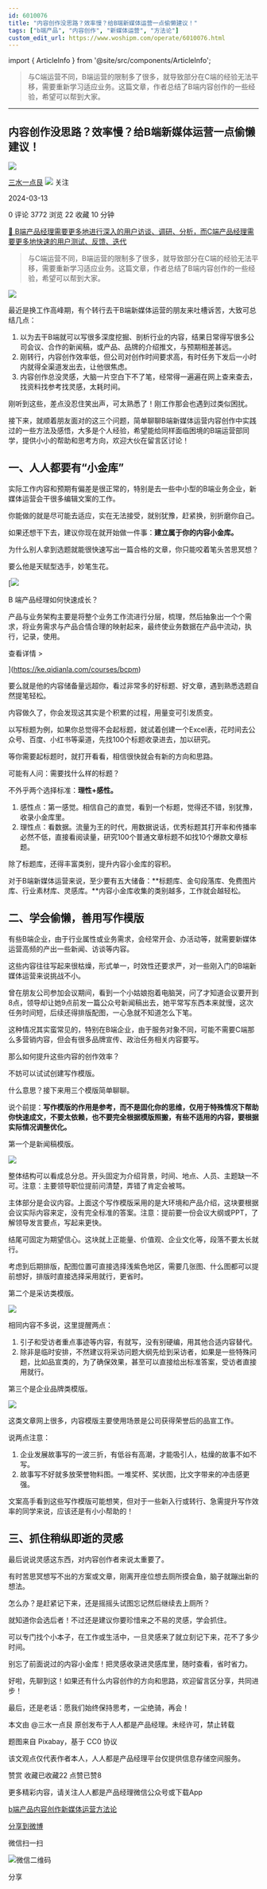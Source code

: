 ```yaml
---
id: 6010076
title: "内容创作没思路？效率慢？给B端新媒体运营一点偷懒建议！"
tags: ["b端产品", "内容创作", "新媒体运营", "方法论"]
custom_edit_url: https://www.woshipm.com/operate/6010076.html
---
```

import { ArticleInfo } from '@site/src/components/ArticleInfo';

<ArticleInfo
    author="三水一点艮"
    authorLink="https://www.woshipm.com/u/776332"
    published="2024-03-13"
    views={3772}
    comments={0}
    collects={22}
/>

> 与C端运营不同，B端运营的限制多了很多，就导致部分在C端的经验无法平移，需要重新学习适应业务。这篇文章，作者总结了B端内容创作的一些经验，希望可以帮到大家。

---

## 内容创作没思路？效率慢？给B端新媒体运营一点偷懒建议！

[![](https://image.woshipm.com/wp-files/2020/02/xDYyjSUQwMZjqrvIpQZ6.jpg!/both/72x72)](https://www.woshipm.com/u/776332)

[三水一点艮](https://www.woshipm.com/u/776332) ![](https://static.woshipm.com/tag/1101_1@2x.png) 关注

2024-03-13

0 评论 3772 浏览 22 收藏 10 分钟

[🔗 B端产品经理需要更多地进行深入的用户访谈、调研、分析，而C端产品经理需要更多地快速的用户测试、反馈、迭代](https://ke.qidianla.com/courses/bcpm)

> 与C端运营不同，B端运营的限制多了很多，就导致部分在C端的经验无法平移，需要重新学习适应业务。这篇文章，作者总结了B端内容创作的一些经验，希望可以帮到大家。

![](https://image.woshipm.com/2023/04/13/3947a4f4-d9ef-11ed-a6e8-00163e0b5ff3.jpg)

最近是换工作高峰期，有个转行去干B端新媒体运营的朋友来吐槽诉苦，大致可总结几点：

1.  以为去干B端就可以写很多深度挖掘、剖析行业的内容，结果日常得写很多公司会议、合作的新闻稿，或产品、品牌的介绍推文，与预期相差甚远。
2.  刚转行，内容创作效率低，但公司对创作时间要求高，有时任务下发后一小时内就得全渠道发出去，让他很焦虑。
3.  内容创作总没灵感，大脑一片空白下不了笔，经常得一遍遍在网上查来查去，找资料找参考找灵感，太耗时间。

刚听到这些，差点没忍住笑出声，可太熟悉了！刚工作那会也遇到过类似困扰。

接下来，就顺着朋友面对的这三个问题，简单聊聊B端新媒体运营内容创作中实践过的一些方法及感悟，大多是个人经验，希望能给同样面临困境的B端运营部同学，提供小小的帮助和思考方向，欢迎大伙在留言区讨论！

## 一、人人都要有“小金库”

实际工作内容和预期有偏差是很正常的，特别是去一些中小型的B端业务企业，新媒体运营会干很多编辑文案的工作。

你能做的就是尽可能去适应，实在无法接受，就别犹豫，赶紧换，别折磨你自己。

如果还想干下去，建议你现在就开始做一件事：**建立属于你的内容小金库。**

为什么别人拿到选题就能很快速写出一篇合格的文章，你只能咬着笔头苦思冥想？

要么他是天赋型选手，妙笔生花。

[![](https://image.woshipm.com/2023/08/02/a53a469e-30e3-11ee-88e7-00163e0b5ff3.png)

B 端产品经理如何快速成长？

产品与业务架构主要是将整个业务工作流进行分层，梳理，然后抽象出一个个需求，将业务需求与产品合情合理的映射起来，最终使业务数据在产品中流动，执行，记录，使用。

查看详情 >

](https://ke.qidianla.com/courses/bcpm)

要么就是他的内容储备量远超你，看过非常多的好标题、好文章，遇到熟悉选题自然提笔轻松。

内容做久了，你会发现这其实是个积累的过程，用量变可引发质变。

以写标题为例，如果你总觉得不会起标题，就试着创建一个Excel表，花时间去公众号、百度、小红书等渠道，先找100个标题收录进去，加以研究。

等你需要起标题时，就打开看看，相信很快就会有新的方向和思路。

可能有人问：需要找什么样的标题？

不外乎两个选择标准：**理性+感性。**

1.  感性点：第一感觉。相信自己的直觉，看到一个标题，觉得还不错，别犹豫，收录小金库里。
2.  理性点：看数据。流量为王的时代，用数据说话，优秀标题其打开率和传播率必然不低，直接看阅读量，研究100个普通文章标题不如找10个爆款文章标题。

除了标题库，还得丰富类别，提升内容小金库的容积。

对于B端新媒体运营来说，至少要有五大储备：**标题库、金句段落库、免费图片库、行业素材库、灵感库。**内容小金库收集的类别越多，工作就会越轻松。

## 二、学会偷懒，善用写作模版

有些B端企业，由于行业属性或业务需求，会经常开会、办活动等，就需要新媒体运营高频的产出一些新闻、访谈等内容。

这些内容往往写起来很枯燥，形式单一，时效性还要求严，对一些刚入门的B端新媒体运营来说挑战不小。

曾在朋友公司参加会议期间，看到一个小姑娘抱着电脑哭，问了才知道会议要开到8点，领导却让她9点前发一篇公众号新闻稿出去，她平常写东西本来就慢，这次任务时间短，后续还得排版配图，一心急就不知道怎么下笔。

这种情况其实蛮常见的，特别在B端企业，由于服务对象不同，可能不需要C端那么多营销内容，但会有很多品牌宣传、政治任务相关内容要写。

那么如何提升这些内容的创作效率？

不妨可以试试创建写作模版。

什么意思？接下来用三个模版简单聊聊。

说个前提：**写作模版的作用是参考，而不是固化你的思维，仅用于特殊情况下帮助你快速成文，不要太依赖，也不要完全根据模版照搬，有些不适用的内容，要根据实际情况调整优化。**

第一个是新闻稿模版。

![](https://image.woshipm.com/2024/03/13/866b5a1c-e0da-11ee-9a70-00163e0b5ff3.png)

整体结构可以看成总分总。开头固定为介绍背景，时间、地点、人员、主题缺一不可。注意：主要领导职位提前问清楚，弄错了肯定会被骂。

主体部分是会议内容。上面这个写作模版采用的是大环境和产品介绍，这块要根据会议实际内容来定，没有完全标准的答案。注意：提前要一份会议大纲或PPT，了解领导发言要点，写起来更快。

结尾可固定为期望信心。这块就上正能量、价值观、企业文化等，段落不要太长就行。

考虑到后期排版，配图位置可直接选择浅紫色地区，需要几张图、什么图都可以提前想好，排版时直接选择采用就行，更省时。

第二个是采访类模版。

![](https://image.woshipm.com/2024/03/13/8d162158-e0da-11ee-918c-00163e0b5ff3.png)

相同内容不多说，这里提醒两点：

1.  引子和受访者重点事迹等内容，有就写，没有别硬编，用其他合适内容替代。
2.  除非是临时安排，不然建议将采访问题大纲先给到采访者，如果是一些特殊问题，比如品宣类的，为了确保效果，甚至可以直接给出标准答案，受访者直接用就行。

第三个是企业品牌类模版。

![](https://image.woshipm.com/2024/03/13/9156f6f2-e0da-11ee-be21-00163e0b5ff3.png)

这类文章网上很多，内容模版主要使用场景是公司获得荣誉后的品宣工作。

说两点注意：

1.  企业发展故事写的一波三折，有低谷有高潮，才能吸引人，枯燥的故事不如不写。
2.  故事写不好就多放荣誉物料图。一堆奖杯、奖状图，比文字带来的冲击感更强。

文案高手看到这些写作模版可能想笑，但对于一些新入行或转行、急需提升写作效率的同学来说，应该还是有小小帮助的！

## 三、抓住稍纵即逝的灵感

最后说说灵感这东西，对内容创作者来说太重要了。

有时苦思冥想写不出的方案或文章，刚离开座位想去厕所摸会鱼，脑子就蹦出新的想法。

怎么办？是赶紧记下来，还是摇摇头试图忘记然后继续去上厕所？

就知道你会选后者！不过还是建议你要珍惜来之不易的灵感，学会抓住。

可以专门找个小本子，在工作或生活中，一旦灵感来了就立刻记下来，花不了多少时间。

别忘了前面说过的内容小金库！把灵感收录进灵感库里，随时查看，省时省力。

好啦，先聊到这！如果还有什么内容创作的方向和思路，欢迎留言区分享，共同进步！

最后，还是老话：愿我们始终保持思考，一尘绝骑，再会！

本文由 @三水一点艮 原创发布于人人都是产品经理。未经许可，禁止转载

题图来自 Pixabay，基于 CC0 协议

该文观点仅代表作者本人，人人都是产品经理平台仅提供信息存储空间服务。

赞赏 收藏已收藏22 点赞已赞8

更多精彩内容，请关注人人都是产品经理微信公众号或下载App

[b端产品](https://www.woshipm.com/tag/b%e7%ab%af%e4%ba%a7%e5%93%81)[内容创作](https://www.woshipm.com/tag/%e5%86%85%e5%ae%b9%e5%88%9b%e4%bd%9c)[新媒体运营](https://www.woshipm.com/tag/%e6%96%b0%e5%aa%92%e4%bd%93%e8%bf%90%e8%90%a5)[方法论](https://www.woshipm.com/tag/%e6%96%b9%e6%b3%95%e8%ae%ba)

[分享到微博](https://service.weibo.com/share/share.php?appkey=2775287854&title=内容创作没思路？效率慢？给B端新媒体运营一点偷懒建议！&url=https://www.woshipm.com/operate/6010076.html&pic=https://image.woshipm.com/2023/04/13/3947a4f4-d9ef-11ed-a6e8-00163e0b5ff3.jpg)

微信扫一扫

![微信二维码](https://api.pwmqr.com/qrcode/create/?url=https://www.woshipm.com/operate/6010076.html)

分享